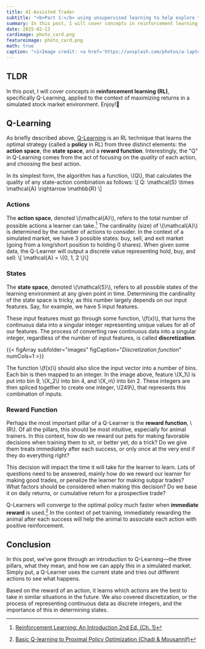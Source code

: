 ```yaml
---
title: AI-Assisted Trader
subtitle: "<b>Part 1:</b> using unsupervised learning to help explore trading decisions."
summary: In this post, I will cover concepts in reinforcement learning (RL), specifically Q-Learning, applied to the context of maximizing returns in a simulated stock market environment.
date: 2025-02-13
cardimage: photo_card.png
featureimage: photo_card.png
math: true
caption: "<i>Image credit: <a href='https://unsplash.com/photos/a-laptop-computer-sitting-on-top-of-a-wooden-desk-sWcGobBWk4A' style='color: #6366f1;', target='blank'>unsplash.com</a></i>"
---
```


## TLDR
In this post, I will cover concepts in **reinforcement learning (RL)**, specifically Q-Learning, applied to the context of maximizing returns in a simulated stock market environment.
Enjoy!🙂

## Q-Learning
As briefly described above, <a href="https://en.wikipedia.org/wiki/Q-learning" target="blank">Q-Learning</a> is an RL technique that learns the optimal strategy (called a **policy** in RL) from three distinct elements: the **action space**, the **state space**, and a **reward function**. Interestingly, the "Q" in Q-Learning comes from the act of focusing on the *quality* of each action, and choosing the best action.

In its simplest form, the algorithm has a function, \\(Q\\), that calculates the quality of any state-action combination as follows:
\\[ Q: \mathcal{S} \times \mathcal{A} \rightarrow \\mathbb{R} \\]

### Actions
The **action space**, denoted \\(\mathcal{A}\\), refers to the total number of possible actions a learner can take.[^1] The cardinality (size) of \\(\mathcal{A}\\) is determined by the number of actions to consider. In the context of a simulated market, we have 3 possible states: buy, sell, and exit market (going from a long/short position to holding 0 shares). When given some data, the Q-Learner will output a discrete value representing hold, buy, and sell: \\[ \mathcal{A} = \\{0, 1, 2 \\}\\]

### States
The **state space**, denoted \\(\mathcal{S}\\), refers to all possible states of the learning environment at any given point in time. Determining the cardinality of the state space is tricky, as this number largely depends on our input features. Say, for example, we have 5 input features. 

These input features must go through some function, \\(f(x)\\), that turns the continuous data into a singular integer representing unique values for all of our features. The process of converting raw continuous data into a singular integer, regardless of the number of input features, is called **discretization**.

{{< figArray subfolder="images" figCaption="<i>Discretization function</i>" numCols=1 >}}

The function \\(f(x)\\) should also slice the input vector into a number of bins. Each bin is then mapped to an integer. In the image above, feature \\(X_1\\) is put into bin 9, \\(X_2\\) into bin 4, and \\(X_n\\) into bin 2. These integers are then spliced together to create one integer, \\(249\\), that represents this combination of inputs.

### Reward Function
Perhaps the most important pillar of a Q-Learner is the **reward function**, \\(R\\). Of all the pillars, this should be most intuitive, especially for animal trainers. In this context, how do we reward our pets for making favorable decisions when training them to sit, or better yet, do a trick? Do we give them treats immediately after each success, or only once at the very end if they do everything right? 

This decision will impact the time it will take for the learner to learn. Lots of questions need to be answered, mainly how do we reward our learner for making good trades, or penalize the learner for making subpar trades? What factors should be considered when making this decision? Do we base it on daily returns, or cumulative return for a prospective trade?

Q-Learners will converge to the optimal policy much faster when **immediate reward** is used.[^2] In the context of pet training, immediately rewarding the animal after each success will help the animal to associate each action with positive reinforcement.

## Conclusion
In this post, we've gone through an introduction to Q-Learning—the three pillars, what they mean, and how we can apply this in a simulated market. Simply put, a Q-Learner uses the current state and tries out different actions to see what happens. 

Based on the reward of an action, it learns which actions are the best to take in similar situations in the future. We also covered discretization, or the process of representing continuous data as discrete integers, and the importance of this in determining states.

[^1]: [Reinforcement Learning: An Introduction 2nd Ed. (Ch. 1)](http://incompleteideas.net/book/RLbook2020.pdf)
[^2]: [Basic Q-learning to Proximal Policy Optimization (Chadi & Mousannif)](https://arxiv.org/pdf/2304.00026)